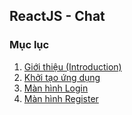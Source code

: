 ## ReactJS - Chat
### Mục lục
1. [Giới thiệu (Introduction)](lesson/intro.md)
2. [Khởi tạo ứng dụng](lesson/init.md)
3. [Màn hình Login](lesson/login.md)
4. [Màn hình Register](lesson/register.md)
